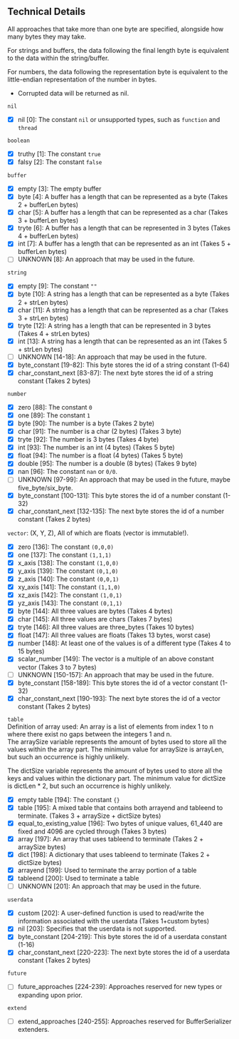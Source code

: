 ## Technical Details

All approaches that take more than one byte are specified, alongside how many bytes they may take.

For strings and buffers, the data following the final length byte is equivalent to the data within the string/buffer.

For numbers, the data following the representation byte is equivalent to the little-endian representation of the number in bytes.

 - Corrupted data will be returned as nil.

`nil`
- [X] nil [0]: The constant `nil` or unsupported types, such as `function` and `thread`

`boolean`
- [X] truthy [1]: The constant `true`
- [X] falsy [2]: The constant `false`

`buffer`
- [X] empty [3]: The empty buffer
- [X] byte [4]: A buffer has a length that can be represented as a byte (Takes 2 + bufferLen bytes)
- [X] char [5]: A buffer has a length that can be represented as a char (Takes 3 + bufferLen bytes)
- [X] tryte [6]: A buffer has a length that can be represented in 3 bytes (Takes 4 + bufferLen bytes)
- [X] int [7]: A buffer has a length that can be represented as an int (Takes 5 + bufferLen bytes)
- [ ] UNKNOWN [8]: An approach that may be used in the future.

`string`
- [X] empty [9]: The constant `""`
- [X] byte [10]: A string has a length that can be represented as a byte (Takes 2 + strLen bytes)
- [X] char [11]: A string has a length that can be represented as a char (Takes 3 + strLen bytes)
- [X] tryte [12]: A string has a length that can be represented in 3 bytes (Takes 4 + strLen bytes)
- [X] int [13]: A string has a length that can be represented as an int (Takes 5 + strLen bytes)
- [ ] UNKNOWN [14-18]: An approach that may be used in the future.
- [X] byte_constant [19-82]: This byte stores the id of a string constant (1-64)
- [X] char_constant_next [83-87]: The next byte stores the id of a string constant (Takes 2 bytes)

`number`
- [X] zero [88]: The constant `0`
- [X] one [89]: The constant `1`
- [X] byte [90]: The number is a byte (Takes 2 byte)
- [X] char [91]: The number is a char (2 bytes) (Takes 3 byte)
- [X] tryte [92]: The number is 3 bytes (Takes 4 byte)
- [X] int [93]: The number is an int (4 bytes) (Takes 5 byte)
- [X] float [94]: The number is a float (4 bytes) (Takes 5 byte)
- [X] double [95]: The number is a double (8 bytes) (Takes 9 byte)
- [X] nan [96]: The constant `nan` or `0/0`.
- [ ] UNKNOWN [97-99]: An approach that may be used in the future, maybe five_byte/six_byte.
- [X] byte_constant [100-131]: This byte stores the id of a number constant (1-32)
- [X] char_constant_next [132-135]: The next byte stores the id of a number constant (Takes 2 bytes)

`vector`: (X, Y, Z), All of which are floats (vector is immutable!).
- [X] zero [136]: The constant `(0,0,0)`
- [X] one [137]: The constant `(1,1,1)`
- [X] x_axis [138]: The constant `(1,0,0)`
- [X] y_axis [139]: The constant `(0,1,0)`
- [X] z_axis [140]: The constant `(0,0,1)`
- [X] xy_axis [141]: The constant `(1,1,0)`
- [X] xz_axis [142]: The constant `(1,0,1)`
- [X] yz_axis [143]: The constant `(0,1,1)`
- [X] byte [144]: All three values are bytes (Takes 4 bytes)
- [X] char [145]: All three values are chars (Takes 7 bytes)
- [X] tryte [146]: All three values are three_bytes (Takes 10 bytes)
- [X] float [147]: All three values are floats (Takes 13 bytes, worst case) 
- [X] number [148]: At least one of the values is of a different type (Takes 4 to 15 bytes) 
- [X] scalar_number [149]: The vector is a multiple of an above constant vector (Takes 3 to 7 bytes)
- [ ] UNKNOWN [150-157]: An approach that may be used in the future.
- [X] byte_constant [158-189]: This byte stores the id of a vector constant (1-32)
- [X] char_constant_next [190-193]: The next byte stores the id of a vector constant (Takes 2 bytes)

`table`  
Definition of array used: An array is a list of elements from index 1 to n where there exist no gaps between the integers 1 and n.  
The arraySize variable represents the amount of bytes used to store all the values within the array part.  The minimum value for arraySize is arrayLen, but such an occurrence is highly unlikely.  

The dictSize variable represents the amount of bytes used to store all the keys and values within the dictionary part.  The minimum value for dictSize is dictLen * 2, but such an occurrence is highly unlikely.

- [X] empty table [194]: The constant ```{}```
- [X] table [195]: A mixed table that contains both arrayend and tableend to terminate. (Takes 3 + arraySize + dictSize bytes)
- [X] equal_to_existing_value [196]: Two bytes of unique values, 61_440 are fixed and 4096 are cycled through (Takes 3 bytes)
- [X] array [197]: An array that uses tableend to terminate (Takes 2 + arraySize bytes)
- [X] dict [198]: A dictionary that uses tableend to terminate (Takes 2 + dictSize bytes) 
- [X] arrayend [199]: Used to terminate the array portion of a table
- [X] tableend [200]: Used to terminate a table
- [ ] UNKNOWN [201]: An approach that may be used in the future.

`userdata`
- [X] custom [202]: A user-defined function is used to read/write the information associated with the userdata (Takes 1+custom bytes)
- [X] nil [203]: Specifies that the userdata is not supported.
- [X] byte_constant [204-219]: This byte stores the id of a userdata constant (1-16)
- [X] char_constant_next [220-223]: The next byte stores the id of a userdata constant (Takes 2 bytes)

`future`
- [ ] future_approaches [224-239]: Approaches reserved for new types or expanding upon prior.

`extend`
- [ ] extend_approaches [240-255]: Approaches reserved for BufferSerializer extenders.
